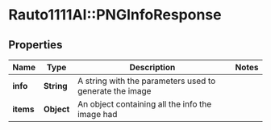 # Rauto1111AI::PNGInfoResponse

## Properties
Name | Type | Description | Notes
------------ | ------------- | ------------- | -------------
**info** | **String** | A string with the parameters used to generate the image | 
**items** | **Object** | An object containing all the info the image had | 

